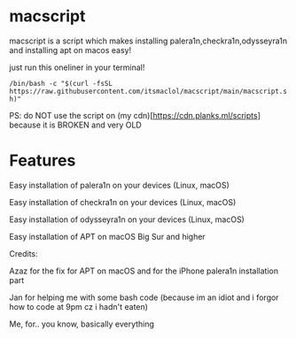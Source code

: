 # macscript
macscript is a script which makes installing palera1n,checkra1n,odysseyra1n and installing apt on macos easy!

just run this oneliner in your terminal!

`/bin/bash -c "$(curl -fsSL https://raw.githubusercontent.com/itsmaclol/macscript/main/macscript.sh)"`

PS: do NOT use the script on (my cdn)[https://cdn.planks.ml/scripts] because it is BROKEN and very OLD
# Features

Easy installation of palera1n on your devices (Linux, macOS)

Easy installation of checkra1n on your devices (Linux, macOS)

Easy installation of odysseyra1n on your devices (Linux, macOS)

Easy installation of APT on macOS Big Sur and higher

Credits: 

Azaz for the fix for APT on macOS and for the iPhone palera1n installation part

Jan for helping me with some bash code (because im an idiot and i forgor how to code at 9pm cz i hadn't eaten)

Me, for.. you know, basically everything
